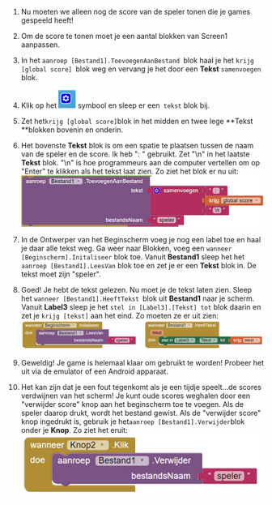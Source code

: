 1. Nu moeten we alleen nog de score van de speler tonen die je games gespeeld heeft!

2. Om de score te tonen moet je een aantal blokken van Screen1 aanpassen.

3. In het `aanroep [Bestand1].ToevoegenAanBestand `blok haal je het `krijg [global score] `blok weg en vervang je het door een **Tekst** `samenvoegen` blok.

4. Klik op het ![](assets/AI10.jpg) symbool en sleep er een` tekst` blok bij.

5. Zet het` krijg [global score] `blok in het midden en twee lege **Tekst **blokken bovenin en onderin.

6. Het bovenste **Tekst** blok is om een spatie te plaatsen tussen de naam van de speler en de score. Ik heb ": " gebruikt. Zet "\n" in het laatste **Tekst** blok. "\n" is hoe programmeurs aan de computer vertellen om op "Enter" te klikken als het tekst laat zien. Zo ziet het blok er nu uit:  
   ![](assets/AI22.jpg)

7. In de Ontwerper van het Beginscherm voeg je nog een label toe en haal je daar alle tekst weg. Ga weer naar Blokken, voeg een `wanneer [Beginscherm].Initaliseer` blok toe. Vanuit **Bestand1** sleep het het `aanroep [Bestand1].LeesVan` blok toe en zet je er een **Tekst** blok in. De tekst moet zijn "speler".

8. Goed! Je hebt de tekst gelezen. Nu moet je de tekst laten zien. Sleep het `wanneer [Bestand1].HeeftTekst `blok uit **Bestand1** naar je scherm. Vanuit **Label3** sleep je het `stel in [Label3].[Tekst] tot` blok daarin en zet je `krijg [tekst]` aan het eind. Zo moeten ze er uit zien:  
   ![](assets/AI23.jpg)

9. Geweldig! Je game is helemaal klaar om gebruikt te worden! Probeer het uit via de emulator of een Android apparaat.

10. Het kan zijn dat je een fout tegenkomt als je een tijdje speelt...de scores verdwijnen van het scherm! Je kunt oude scores weghalen door een "verwijder score" knop aan het beginscherm toe te voegen. Als de speler daarop drukt, wordt het bestand gewist. Als de "verwijder score" knop ingedrukt is, gebruik je het` aanroep [Bestand1].Verwijder `blok onder je **Knop**. Zo ziet het eruit:  
    ![](assets/AI24.jpg)



